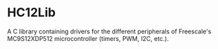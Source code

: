 HC12Lib
=======

A C library containing drivers for the different peripherals of Freescale's MC9S12XDP512 microcontroller (timers, PWM, I2C, etc.).